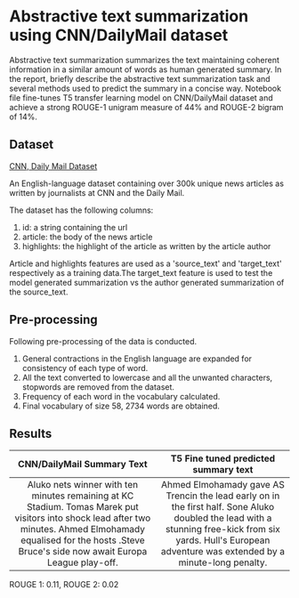 # Abstractive text summarization using CNN/DailyMail dataset

Abstractive text summarization summarizes the text maintaining coherent information in a similar amount of words as human generated summary. In the report, briefly describe the abstractive text summarization task and several methods used to predict the summary in a concise way. Notebook file fine-tunes T5 transfer learning model on CNN/DailyMail dataset and achieve a strong ROUGE-1 unigram measure of 44% and ROUGE-2 bigram of 14%.


## Dataset

[CNN, Daily Mail Dataset](https://www.kaggle.com/gowrishankarp/newspaper-text-summarization-cnn-dailymail)

An English-language dataset containing over 300k unique news articles as written by journalists at CNN and the Daily Mail. 

The dataset has the following columns: 
1. id: a string containing the url
2. article: the body of the news article 
3. highlights: the highlight of the article as written by the article author 

Article and highlights features are used as a 'source_text' and 'target_text' respectively as a training data.The target_text feature is used to test the model generated summarization vs the author generated summarization of the source_text.

## Pre-processing

Following pre-processing of the data is conducted. 
1. General contractions in the English language are expanded for consistency of each type of word. 
2. All the text converted to lowercase and all the unwanted characters, stopwords are removed from the dataset. 
3. Frequency of each word in the vocabulary calculated. 
4. Final vocabulary of size 58, 2734 words are obtained.

## Results

| CNN/DailyMail Summary Text | T5 Fine tuned predicted summary text |
| :------------: |:---------------:| 
| Aluko nets winner with ten minutes remaining at KC Stadium. Tomas Marek put visitors into shock lead after two minutes. Ahmed Elmohamady equalised for the hosts .Steve Bruce's side now await Europa League play-off. | Ahmed Elmohamady gave AS Trencin the lead early on in the first half. Sone Aluko doubled the lead with a stunning free-kick from six yards. Hull's European adventure was extended by a minute-long penalty.|

ROUGE 1: 0.11, ROUGE 2: 0.02


